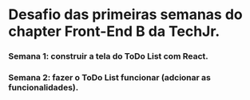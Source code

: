 # Desafio das primeiras semanas do chapter Front-End B da TechJr.
### Semana 1: construir a tela do ToDo List com React.
### Semana 2: fazer o ToDo List funcionar (adcionar as funcionalidades).

